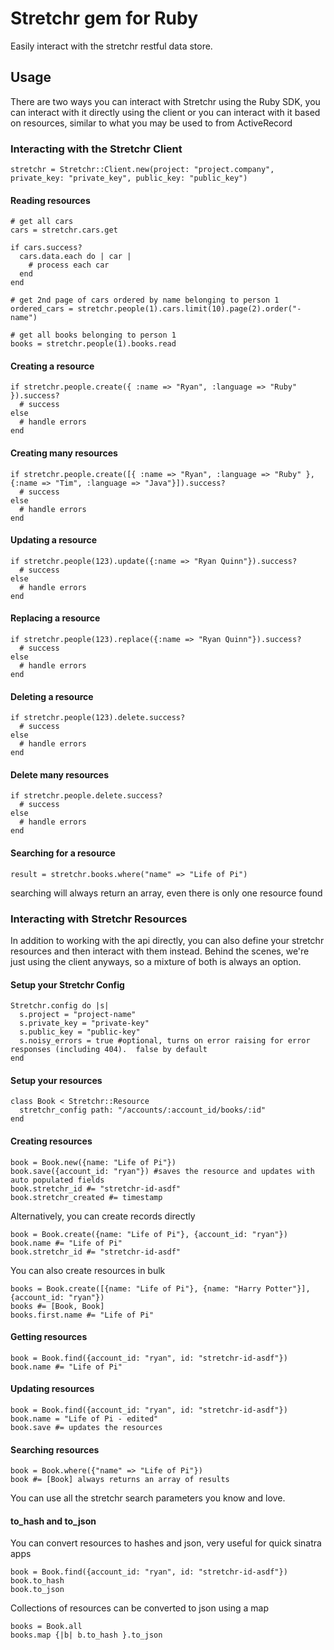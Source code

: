 # Stretchr gem for Ruby

Easily interact with the stretchr restful data store.

## Usage

There are two ways you can interact with Stretchr using the Ruby SDK, you can interact with it directly using the client or you can interact with it based on resources, similar to what you may be used to from ActiveRecord

### Interacting with the Stretchr Client

    stretchr = Stretchr::Client.new(project: "project.company", private_key: "private_key", public_key: "public_key")

#### Reading resources

    # get all cars
    cars = stretchr.cars.get

    if cars.success?
      cars.data.each do | car |
        # process each car
      end
    end

    # get 2nd page of cars ordered by name belonging to person 1
    ordered_cars = stretchr.people(1).cars.limit(10).page(2).order("-name")

    # get all books belonging to person 1
    books = stretchr.people(1).books.read

#### Creating a resource

    if stretchr.people.create({ :name => "Ryan", :language => "Ruby" }).success?
      # success
    else
      # handle errors
    end

#### Creating many resources
    if stretchr.people.create([{ :name => "Ryan", :language => "Ruby" }, {:name => "Tim", :language => "Java"}]).success?
      # success
    else
      # handle errors
    end


#### Updating a resource

    if stretchr.people(123).update({:name => "Ryan Quinn"}).success?
      # success
    else
      # handle errors
    end

#### Replacing a resource

    if stretchr.people(123).replace({:name => "Ryan Quinn"}).success?
      # success
    else
      # handle errors
    end

#### Deleting a resource

    if stretchr.people(123).delete.success?
      # success
    else
      # handle errors
    end

#### Delete many resources

    if stretchr.people.delete.success?
      # success
    else
      # handle errors
    end

#### Searching for a resource
    result = stretchr.books.where("name" => "Life of Pi")
searching will always return an array, even there is only one resource found

### Interacting with Stretchr Resources
In addition to working with the api directly, you can also define your stretchr resources and then interact with them instead.  Behind the scenes, we're just using the client anyways, so a mixture of both is always an option.

#### Setup your Stretchr Config

    Stretchr.config do |s|
      s.project = "project-name"
      s.private_key = "private-key"
      s.public_key = "public-key"
      s.noisy_errors = true #optional, turns on error raising for error responses (including 404).  false by default
    end

#### Setup your resources
    class Book < Stretchr::Resource
      stretchr_config path: "/accounts/:account_id/books/:id"
    end

#### Creating resources
    book = Book.new({name: "Life of Pi"})
    book.save({account_id: "ryan"}) #saves the resource and updates with auto populated fields
    book.stretchr_id #= "stretchr-id-asdf"
    book.stretchr_created #= timestamp

Alternatively, you can create records directly

    book = Book.create({name: "Life of Pi"}, {account_id: "ryan"})
    book.name #= "Life of Pi"
    book.stretchr_id #= "stretchr-id-asdf"

You can also create resources in bulk

    books = Book.create([{name: "Life of Pi"}, {name: "Harry Potter"}], {account_id: "ryan"})
    books #= [Book, Book]
    books.first.name #= "Life of Pi"

#### Getting resources
    book = Book.find({account_id: "ryan", id: "stretchr-id-asdf"})
    book.name #= "Life of Pi"

#### Updating resources
    book = Book.find({account_id: "ryan", id: "stretchr-id-asdf"})
    book.name = "Life of Pi - edited"
    book.save #= updates the resources

#### Searching resources
    book = Book.where({"name" => "Life of Pi"})
    book #= [Book] always returns an array of results
You can use all the stretchr search parameters you know and love.

#### to_hash and to_json
You can convert resources to hashes and json, very useful for quick sinatra apps

    book = Book.find({account_id: "ryan", id: "stretchr-id-asdf"})
    book.to_hash
    book.to_json

Collections of resources can be converted to json using a map

    books = Book.all
    books.map {|b| b.to_hash }.to_json






